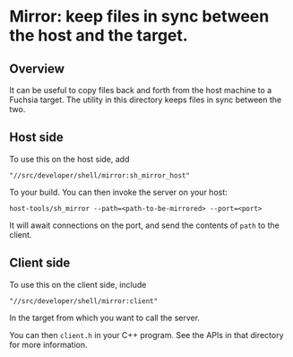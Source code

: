 # Mirror: keep files in sync between the host and the target.

## Overview

It can be useful to copy files back and forth from the host machine to a
Fuchsia target.  The utility in this directory keeps files in sync between
the two.

## Host side

To use this on the host side, add

```
"//src/developer/shell/mirror:sh_mirror_host"
```

To your build.  You can then invoke the server on your host:

```
host-tools/sh_mirror --path=<path-to-be-mirrored> --port=<port>
```

It will await connections on the port, and send the contents of `path` to the
client.

## Client side

To use this on the client side, include

```
"//src/developer/shell/mirror:client"
```

In the target from which you want to call the server.

You can then `client.h` in your C++ program.  See the APIs in that directory
for more information.
